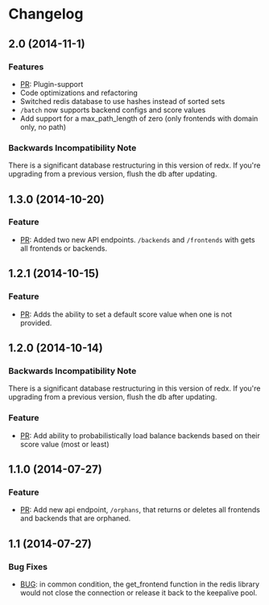 Changelog
=========

## 2.0 (2014-11-1)

### Features
+ [PR](https://github.com/rstudio/redx/pull/7): Plugin-support
+ Code optimizations and refactoring
+ Switched redis database to use hashes instead of sorted sets
+ `/batch` now supports backend configs and score values
+ Add support for a max\_path\_length of zero (only frontends with domain only, no path)

### Backwards Incompatibility Note
There is a significant database restructuring in this version of redx. If you're upgrading from a previous version, flush the db after updating.

## 1.3.0 (2014-10-20)

### Feature
+ [PR](https://github.com/rstudio/redx/pull/6): Added two new API endpoints. `/backends` and `/frontends` with gets all frontends or backends.

## 1.2.1 (2014-10-15)

### Feature
+ [PR](https://github.com/rstudio/redx/pull/5): Adds the ability to set a default score value when one is not provided.

## 1.2.0 (2014-10-14)

### Backwards Incompatibility Note
There is a significant database restructuring in this version of redx. If you're upgrading from a previous version, flush the db after updating.

### Feature
+ [PR](https://github.com/rstudio/redx/pulls): Add ability to probabilistically load balance backends based on their score value (most or least)

## 1.1.0 (2014-07-27)

### Feature
+ [PR](https://github.com/rstudio/redx/pull/1): Add new api endpoint, `/orphans`, that returns or deletes all frontends and backends that are orphaned.

## 1.1 (2014-07-27)

### Bug Fixes
+ [BUG](https://github.com/rstudio/redx/commit/d5051bbdc573b5017382268ec7dcf118a2fe0305): in common condition, the get\_frontend function in the redis library would not close the connection or release it back to the keepalive pool. 
